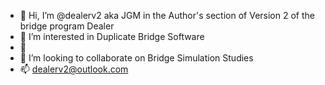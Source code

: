 - 👋 Hi, I’m @dealerv2 aka JGM in the Author's section of Version 2 of the bridge program Dealer
- 👀 I’m interested in Duplicate Bridge Software
- 🌱 
- 💞️ I’m looking to collaborate on Bridge Simulation Studies
- 📫 dealerv2@outlook.com

<!---
dealerv2/dealerv2 is a ✨ special ✨ repository because its `README.md` (this file) appears on your GitHub profile.
You can click the Preview link to take a look at your changes.
--->
